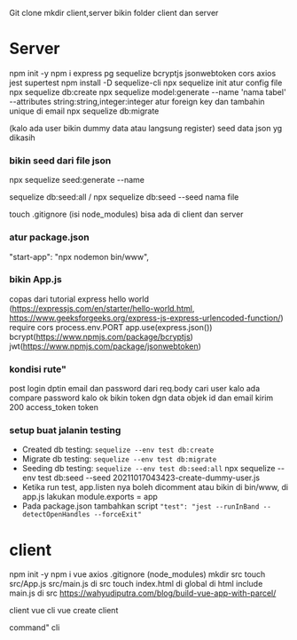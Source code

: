Git clone
mkdir client,server
bikin folder client dan server

# Server
npm init -y
npm i express pg sequelize bcryptjs jsonwebtoken cors axios jest supertest
npm install -D sequelize-cli
npx sequelize init
atur config file
npx sequelize db:create
npx sequelize model:generate --name 'nama tabel' --attributes string:string,integer:integer
atur foreign key dan tambahin unique di email
npx sequelize db:migrate

(kalo ada user bikin dummy data atau langsung register)
seed data json yg dikasih

### bikin seed dari file json
npx sequelize seed:generate --name 

sequelize db:seed:all / npx sequelize db:seed --seed nama file

touch .gitignore (isi node_modules) bisa ada di client dan server

### atur package.json
"start-app": "npx nodemon bin/www",

### bikin App.js
copas dari tutorial express hello world  (https://expressjs.com/en/starter/hello-world.html,
https://www.geeksforgeeks.org/express-js-express-urlencoded-function/)
require cors
process.env.PORT
app.use(express.json())
bcrypt(https://www.npmjs.com/package/bcryptjs)
jwt(https://www.npmjs.com/package/jsonwebtoken)

### kondisi rute"
post login 
dptin email dan password dari req.body
cari user
kalo ada compare password
kalo ok bikin token dgn data objek id dan email
kirim 200 access_token token

### setup buat jalanin testing

- Created db testing: `sequelize --env test db:create`
- Migrate db testing: `sequelize --env test db:migrate`
- Seeding db testing: `sequelize --env test db:seed:all`
npx sequelize --env test db:seed --seed 20211017043423-create-dummy-user.js
- Ketika run test, app.listen nya boleh dicomment atau bikin di bin/www, di app.js lakukan module.exports = app
- Pada package.json tambahkan script `"test": "jest --runInBand --detectOpenHandles --forceExit"`


# client
npm init -y
npm i vue axios
.gitignore (node_modules)
mkdir src
touch src/App.js src/main.js  di src
touch index.html di global
di html include main.js di src
https://wahyudiputra.com/blog/build-vue-app-with-parcel/


client vue cli
vue create client


command" cli
